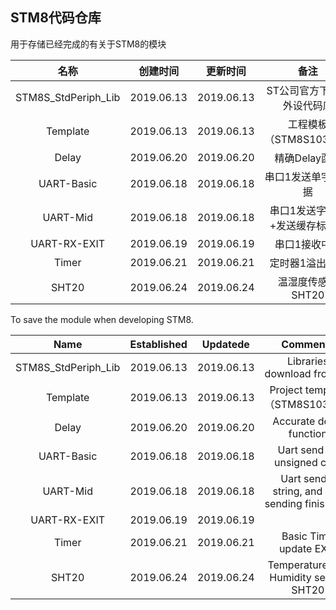 ## STM8代码仓库

用于存储已经完成的有关于STM8的模块

|        名称         |  创建时间  |  更新时间  |              备注              |
| :-----------------: | :--------: | :--------: | :----------------------------: |
| STM8S_StdPeriph_Lib | 2019.06.13 | 2019.06.13 |   ST公司官方下载的外设代码库   |
|      Template       | 2019.06.13 | 2019.06.13 |     工程模板（STM8S103F3）     |
|        Delay        | 2019.06.20 | 2019.06.20 |         精确Delay函数          |
|     UART-Basic      | 2019.06.18 | 2019.06.18 |      串口1发送单字节数据       |
|      UART-Mid       | 2019.06.18 | 2019.06.18 | 串口1发送字符串+发送缓存标志位 |
|    UART-RX-EXIT     | 2019.06.19 | 2019.06.19 |         串口1接收中断          |
|        Timer        | 2019.06.21 | 2019.06.21 |        定时器1溢出中断         |
|        SHT20        | 2019.06.24 | 2019.06.24 |       温湿度传感器SHT20        |



To save the module when developing STM8.

|        Name         | Established |  Updatede  |                    Comments                     |
| :-----------------: | :---------: | :--------: | :---------------------------------------------: |
| STM8S_StdPeriph_Lib | 2019.06.13  | 2019.06.13 |           Libraries download from ST            |
|      Template       | 2019.06.13  | 2019.06.13 |         Project template（STM8S103F3）          |
|        Delay        | 2019.06.20  | 2019.06.20 |             Accurate delay function             |
|     UART-Basic      | 2019.06.18  | 2019.06.18 |           Uart send an unsigned char            |
|      UART-Mid       | 2019.06.18  | 2019.06.18 | Uart send a string, and add sending finish flag |
|    UART-RX-EXIT     | 2019.06.19  | 2019.06.19 |                                                 |
|        Timer        | 2019.06.21  | 2019.06.21 |             Basic Tim1 update EXIT              |
|        SHT20        | 2019.06.24  | 2019.06.24 |      Temperature and Humidity sensor SHT20      |

